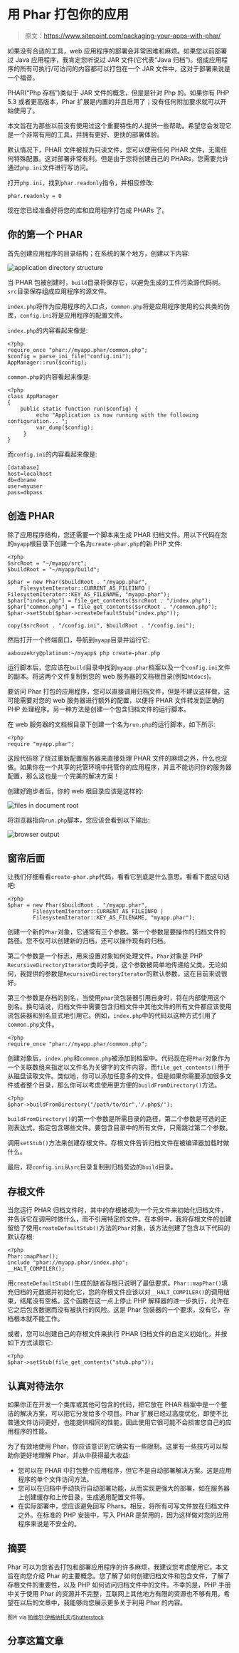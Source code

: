 # 用 Phar 打包你的应用

> 原文：<https://www.sitepoint.com/packaging-your-apps-with-phar/>

如果没有合适的工具，web 应用程序的部署会非常困难和麻烦。如果您以前部署过 Java 应用程序，我肯定您听说过 JAR 文件(它代表“Java 归档”)。组成应用程序的所有可执行/可访问的内容都可以打包在一个 JAR 文件中，这对于部署来说是一个福音。

PHAR(“Php 存档”)类似于 JAR 文件的概念，但是是针对 Php 的。如果你有 PHP 5.3 或者更高版本，Phar 扩展是内置的并且启用了；没有任何附加要求就可以开始使用了。

本文旨在为那些以前没有使用过这个重要特性的人提供一些帮助。希望您会发现它是一个非常有用的工具，并拥有更好、更快的部署体验。

默认情况下，PHAR 文件被视为只读文件，您可以使用任何 PHAR 文件，无需任何特殊配置。这对部署非常有利。但是由于您将创建自己的 PHARs，您需要允许通过`php.ini`文件进行写访问。

打开`php.ini`，找到`phar.readonly`指令，并相应修改:

```
phar.readonly = 0
```

现在您已经准备好将您的库和应用程序打包成 PHARs 了。

## 你的第一个 PHAR

首先创建应用程序的目录结构；在系统的某个地方，创建以下内容:

![application directory structure](img/58ac7a654fa9ac17ad020319ef23cc85.png "application directory structure")

当 PHAR 包被创建时，`build`目录将保存它，以避免生成的工件污染源代码树。`src`目录保存组成应用程序的源文件。

`index.php`将作为应用程序的入口点，`common.php`将是应用程序使用的公共类的伪库，`config.ini`将是应用程序的配置文件。

`index.php`的内容看起来像是:

```
<?php
require_once "phar://myapp.phar/common.php";
$config = parse_ini_file("config.ini");
AppManager::run($config);
```

`common.php`的内容看起来像是:

```
<?php
class AppManager
{
    public static function run($config) {
         echo "Application is now running with the following configuration... ";
         var_dump($config);
     }
}
```

而`config.ini`的内容看起来像是:

```
[database]
host=localhost
db=dbname
user=myuser
pass=dbpass
```

## 创造 PHAR

除了应用程序结构，您还需要一个脚本来生成 PHAR 归档文件。用以下代码在您的`myapp`根目录下创建一个名为`create-phar.php`的新 PHP 文件:

```
<?php
$srcRoot = "~/myapp/src";
$buildRoot = "~/myapp/build";

$phar = new Phar($buildRoot . "/myapp.phar", 
	FilesystemIterator::CURRENT_AS_FILEINFO |     	FilesystemIterator::KEY_AS_FILENAME, "myapp.phar");
$phar["index.php"] = file_get_contents($srcRoot . "/index.php");
$phar["common.php"] = file_get_contents($srcRoot . "/common.php");
$phar->setStub($phar->createDefaultStub("index.php"));

copy($srcRoot . "/config.ini", $buildRoot . "/config.ini");
```

然后打开一个终端窗口，导航到`myapp`目录并运行它:

```
aabouzekry@platinum:~/myapp$ php create-phar.php
```

运行脚本后，您应该在`build`目录中找到`myapp.phar`档案以及一个`config.ini`文件的副本。将这两个文件复制到您的 web 服务器的文档根目录(例如`htdocs`)。

要访问 Phar 打包的应用程序，您可以直接调用归档文件，但是不建议这样做，这可能需要对您的 web 服务器进行额外的配置，以便将 PHAR 文件转发到正确的 PHP 处理程序。另一种方法是创建一个包含归档文件的运行脚本。

在 web 服务器的文档根目录下创建一个名为`run.php`的运行脚本，如下所示:

```
<?php
require "myapp.phar";
```

这段代码除了绕过重新配置服务器来直接处理 PHAR 文件的麻烦之外，什么也没做。如果你在一个共享的托管环境中托管你的应用程序，并且不能访问你的服务器配置，那么这也是一个完美的解决方案！

创建好跑步者后，你的 web 根目录应该是这样的:

![files in document root](img/b05190a8f57b654d33c0746c047dffd2.png "files in document root")

将浏览器指向`run.php`脚本，您应该会看到以下输出:

![browser output](img/da551e2ead0d89b5d65fe8f4994a3f5f.png "browser output")

## 窗帘后面

让我们仔细看看`create-phar.php`代码，看看它到底是什么意思。看看下面这句话吧:

```
<?php
$phar = new Phar($buildRoot . "/myapp.phar", 
        FilesystemIterator::CURRENT_AS_FILEINFO |
        FilesystemIterator::KEY_AS_FILENAME, "myapp.phar");
```

创建一个新的`Phar`对象，它通常有三个参数。第一个参数是要操作的归档文件的路径。您不仅可以创建新的归档，还可以操作现有的归档。

第二个参数是一个标志，用来设置对象如何处理文件。`Phar`对象是 PHP `RecursiveDirectoryIterator`类的子类，这个参数被简单地传递给父类。无论如何，我提供的参数是`RecursiveDirectoryIterator`的默认参数，这在目前来说很好。

第三个参数是存档的别名，当使用`phar`流包装器引用自身时，将在内部使用这个别名。换句话说，归档文件中需要包含归档文件中其他文件的所有文件都应该使用流包装器和别名显式地引用它。例如，`index.php`中的代码以这种方式引用了`common.php`文件。

```
<?php
require_once "phar://myapp.phar/common.php";
```

创建对象后，`index.php`和`common.php`被添加到档案中。代码现在将`Phar`对象作为一个关联数组来指定以文件名为关键字的文件内容，而`file_get_contents()`用于从磁盘读取文件。类似地，你可以添加任意多的文件，但是如果你需要添加很多文件或者整个目录，那么你可以考虑使用更方便的`buildFromDirectory()`方法。

```
<?php
$phar->buildFromDirectory("/path/to/dir",'/.php$/');
```

`buildFromDirectory()`的第一个参数是所需目录的路径，第二个参数是可选的正则表达式，指定包含哪些文件。要包含目录中的所有文件，只需跳过第二个参数。

调用`setStub()`方法来创建存根文件。存根文件告诉归档文件在被编译器加载时做什么。

最后，将`config.ini`从`src`目录复制到归档旁边的`build`目录。

## 存根文件

当您运行 PHAR 归档文件时，其中的存根被视为一个元文件来初始化归档文件，并告诉它在调用时做什么，而不引用特定的文件。在本例中，我将存根文件的创建留给了使用`createDefaultStub()`方法的`Phar`对象，该方法创建了包含以下代码的默认存根:

```
<?php
Phar::mapPhar();
include "phar://myapp.phar/index.php";
__HALT_COMPILER();
```

用`createDefaultStub()`生成的缺省存根只说明了最低要求。`Phar::mapPhar()`填充归档的元数据并初始化它，您的存根文件应该以对`__HALT_COMPILER()`的调用结束，结尾没有空格。这个函数在这一点上停止 PHP 解释器的进一步执行，允许在它之后包含数据而没有被执行的风险。这是 Phar 包装器的一个要求，没有它，存档根本就不能工作。

或者，您可以创建自己的存根文件来执行 PHAR 归档文件的自定义初始化，并按如下方式读取它:

```
<?php
$phar->setStub(file_get_contents("stub.php"));
```

## 认真对待法尔

如果你正在开发一个类库或其他可包含的代码，把它放在 PHAR 档案中是一个整洁的解决方案，可以把它分发给多个项目。Phar 扩展已经过高度优化，即使不比普通文件访问更好，也能提供相同的性能，因此使用它很可能不会损害您自己的应用程序的性能。

为了有效地使用 Phar，你应该意识到它确实有一些限制。这里有一些技巧可以帮助你更好地理解 Phar，并从中获得最大收益:

*   您可以在 PHAR 中打包整个应用程序，但它不是自动部署解决方案。这是应用程序的单个文件访问方法。
*   您可以在归档中手动执行自动部署功能，从而实现更强大的部署，如在服务器上创建缓存和上传目录，生成通用配置文件等。
*   在实际部署中，您应该避免回写 Phars。相反，将所有可写文件放在归档文件之外。在标准的 PHP 安装中，写入 PHAR 是禁用的，因为这样做对您的应用程序来说是不安全的。

## 摘要

Phar 可以为您省去打包和部署应用程序的许多麻烦，我建议您考虑使用它。本文旨在向您介绍 Phar 的主要概念。您了解了如何创建归档文件和包含文件，了解了存根文件的重要性，以及 PHP 如何访问归档文件中的文件。不幸的是，PHP 手册中关于使用 Phar 的资源并不完整，互联网上其他地方有限的资源也不够有用。希望在以后的文章中，我能够向您展示更多关于利用 Phar 的内容。

<small>图片 via [帕维尔·伊格纳托夫](http://www.shutterstock.com/gallery-372148p1.html)/[Shutterstock](http://www.shutterstock.com)</small>

## 分享这篇文章